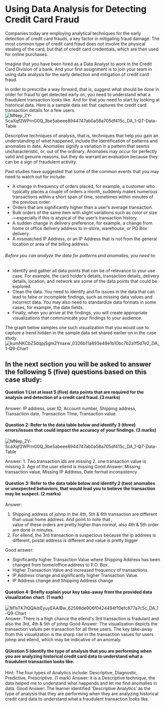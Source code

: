 # Using Data Analysis for Detecting Credit Card Fraud
Companies today are employing analytical techniques for the early detection of credit card frauds, a key factor in mitigating fraud damage. 
The most common type of credit card fraud does not involve the physical stealing of the card, but that of credit card credentials, 
which are then used for online purchases.

Imagine that you have been hired as a Data Analyst to work in the Credit Card Division of a bank. And your first assignment is to join your team 
in using data analysis for the early detection and mitigation of credit card fraud.  

In order to prescribe a way forward, that is, suggest what should be done in order for fraud to get detected early on, 
you need to understand what a fraudulent transaction looks like. And for that you need to start by looking at historical data. 
Here is a sample data set that captures the credit card transaction details for a few users. 
![MNep_ZY-ScaXqf2WPrnG0Q_3be5abeee8944747ab0a58a705df415c_DA_1-Q7-Data-Table](https://user-images.githubusercontent.com/20629270/142776748-18cd611c-35cd-48d9-9ec4-acf9613c57c3.png)


Descriptive techniques of analysis, that is, techniques that help you gain an understanding of what happened,
include the identification of patterns and anomalies in data. Anomalies signify a variation in a pattern that seems uncharacteristic, or, 
out of the ordinary. Anomalies may occur for perfectly valid and genuine reasons, but they do warrant an evaluation because they can be a sign of fraudulent activity.  

Past studies have suggested that some of the common events that you may need to watch out for include:  
- A change in frequency of orders placed, for example, a customer who typically places a couple of orders a month, 
suddenly makes numerous transactions within a short span of time, sometimes within minutes of the previous order.
- Orders that are significantly higher than a user’s average transaction.
- Bulk orders of the same item with slight variations such as color or size—especially if this is atypical of the user’s transaction history.
- A sudden change in delivery preference, for example, a change from home or office delivery address to in-store, warehouse, or PO Box delivery.
- A mismatched IP Address, or an IP Address that is not from the general location or area of the billing address.

###### Before you can analyze the data for patterns and anomalies, you need to:
- Identify and gather all data points that can be of relevance to your use case. 
For example, the card holder’s details, transaction details, delivery details, location, and network are some of the data points that could be explored. 
- Clean the data. You need to identify and fix issues in the data that can lead to false or incomplete findings, 
such as missing data values and incorrect data. You may also need to standardize data formats in some cases, for example, the date fields. 
- Finally, when you arrive at the findings, you will create appropriate visualizations that communicate your findings to your audience. 

The graph below samples one such visualization that you would use to capture a trend hidden in the sample data set shared earlier on in the case study.
![kumNKCbZSdqpjSgm2Ynaxw_0326b11a493e49e1b10bc7b2a1f5d7e2_DA_1-Q9-Chart](https://user-images.githubusercontent.com/20629270/142776762-f5090b28-d07a-4b8b-a506-fce2d5e349f8.png)


## In the next section you will be asked to answer the following 5 (five) questions based on this case study:

#### Question 1:List at least 5 (five) data points that are required for the analysis and detection of a credit card fraud. (3 marks)
Answer: IP address, user ID, Account number, Shipping address, Transaction date, Transaction TIme, Transaction value. 

#### Question 2: Refer to the data table below and identify 3 (three) errors/issues that could impact the accuracy of your findings. (3 marks)
![MNep_ZY-ScaXqf2WPrnG0Q_3be5abeee8944747ab0a58a705df415c_DA_1-Q7-Data-Table](https://user-images.githubusercontent.com/20629270/142776799-299528ed-8a24-4c59-a938-2572d98871fb.png)

Answer: 1. Two transaction ids are missing 2. one transaction value is missing 3. Age of the user ellend is missing
Good Answer: Missing transaction value, Missing IP Address, Date format inconsistency

#### Question 3: Refer to the data table below and identify 2 (two) anomalies or unexpected behaviors, that would lead you to believe the transaction may be suspect. (2 marks)
Answer:
1. Shipping address of johnp in the 4th, 5th & 6th transaction are different than usual home address. And point to note that ,  
value of these orders are pretty higher than normal, also 4th & 5th order are done in minutes. 
3. For ellend, the 3rd transaction is suspecious because the ip addrees is different, postal address is different and value is pretty bigger

Good answer: 
- Significantly higher Transaction Value where Shipping Address has been changed from home/office address to P.O. Box.
- Higher Transaction Value and increased frequency of transactions.
- IP Address change and significantly higher Transaction Value.
- IP Address change and Shipping Address change

#### Question 4: Briefly explain your key take-away from the provided data visualization chart. (1 mark)
![M1sTK7IQQAibEyuyEAAIBw_62598de906f0424494f10efc877a7c5c_DA_1-Q9-Chart](https://user-images.githubusercontent.com/20629270/142777044-652cce71-7bf0-499a-9e0e-a8d65af850d9.png)
Answer: There is a high chance the ellend's 3rd transaction is fradulant and also the 3rd, 4th & 5th of johnp
Good Answer: The visualization depicts the transaction values per transaction for all three users. The key take-away from this visualization is the sharp rise in the transaction values for users johnp and ellend, which may be indicative of an anomaly.  


#### QUestion 5:Identify the type of analysis that you are performing when you are analyzing historical credit card data to understand what a fraudulent transaction looks like. 
Hint: The four types of Analytics include: Descriptive, Diagnostic, Predictive, Prescriptive. (1 mark)
Answer: it is a Descriptive technique, the data helped me to understand what happends and let me find anomalies in data. 
Good Answer: The learner identified 'Descriptive Analytics' as the type of analysis that they are performing when they are analyzing historical credit card data to understand what a fraudulent transaction looks like.

